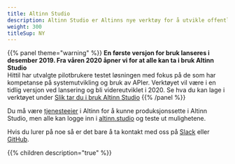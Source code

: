 ```yaml
---
title: Altinn Studio
description: Altinn Studio er Altinns nye verktøy for å utvikle offentlige digitale tjenester. Dette kan være alt fra helt enkle skjema til avanserte applikasjoner.  
weight: 300
titleSup: NY
---
```



{{% panel theme="warning" %}}
**En første versjon for bruk lanseres i desember 2019. Fra våren 2020 åpner vi for at alle kan ta i bruk Altinn Studio**  
Hittil har utvalgte pilotbrukere testet løsningen med fokus på de som har kompetanse på systemutvikling og bruk av APIer. Verktøyet vil være i en tidlig versjon ved lansering og bli videreutviklet i 2020. Se hva du kan lage i verktøyet under [Slik tar du i bruk Altinn Studio](https://www.altinndigital.no/altinn-studio/#possibilities)
{{% /panel %}}

Du må være [tjenesteeier](https://www.altinndigital.no/kom-i-gang/) i Altinn for å kunne produksjonssette i Altinn Studio,
men alle kan logge inn i [altinn.studio](https://altinn.studio) og teste ut mulighetene.

Hvis du lurer på noe så er det bare å ta kontakt med oss på [Slack](https://altinnstudio.slack.com)
eller [GitHub](https://github.com/Altinn/altinn-studio/issues/new/choose).


{{% children description="true" %}}
